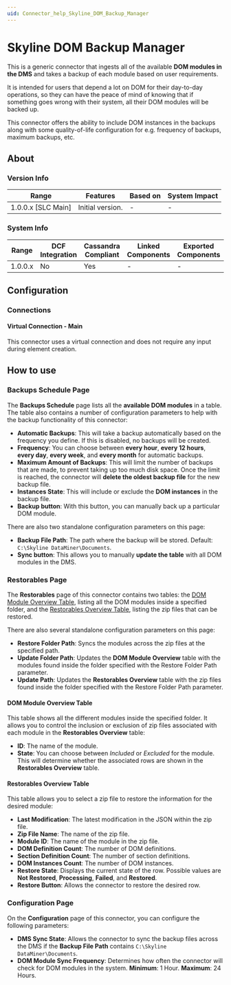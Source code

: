 ```yaml
---
uid: Connector_help_Skyline_DOM_Backup_Manager
---
```


# Skyline DOM Backup Manager

This is a generic connector that ingests all of the available **DOM modules in the DMS** and takes a backup of each module based on user requirements.

It is intended for users that depend a lot on DOM for their day-to-day operations, so they can have the peace of mind of knowing that if something goes wrong with their system, all their DOM modules will be backed up.

This connector offers the ability to include DOM instances in the backups along with some quality-of-life configuration for e.g. frequency of backups, maximum backups, etc.

## About

### Version Info

| Range              | Features         | Based on | System Impact |
|--------------------|------------------|----------|---------------|
| 1.0.0.x [SLC Main] | Initial version. | -        | -             |

### System Info

| Range   | DCF Integration | Cassandra Compliant | Linked Components | Exported Components |
|---------|-----------------|---------------------|-------------------|---------------------|
| 1.0.0.x | No              | Yes                 | -                 | -                   |

## Configuration

### Connections

#### Virtual Connection - Main

This connector uses a virtual connection and does not require any input during element creation.

## How to use

### Backups Schedule Page

The **Backups Schedule** page lists all the **available DOM modules** in a table. The table also contains a number of configuration parameters to help with the backup functionality of this connector:

- **Automatic Backups**: This will take a backup automatically based on the frequency you define. If this is disabled, no backups will be created.
- **Frequency**: You can choose between **every hour**, **every 12 hours**, **every day**, **every week**, and **every month** for automatic backups.
- **Maximum Amount of Backups**: This will limit the number of backups that are made, to prevent taking up too much disk space. Once the limit is reached, the connector will **delete the oldest backup file** for the new backup file.
- **Instances State**: This will include or exclude the **DOM instances** in the backup file.
- **Backup button**: With this button, you can manually back up a particular DOM module.

There are also two standalone configuration parameters on this page:

- **Backup File Path**: The path where the backup will be stored. Default: `C:\Skyline DataMiner\Documents`.
- **Sync button**: This allows you to manually **update the table** with all DOM modules in the DMS.

### Restorables Page

The **Restorables** page of this connector contains two tables: the [DOM Module Overview Table](#dom-module-overview-table), listing all the DOM modules inside a specified folder, and the [Restorables Overview Table](#restorables-overview-table), listing the zip files that can be restored.

There are also several standalone configuration parameters on this page:

- **Restore Folder Path**: Syncs the modules across the zip files at the specified path.
- **Update Folder Path**: Updates the **DOM Module Overview** table with the modules found inside the folder specified with the Restore Folder Path parameter.
- **Update Path**: Updates the **Restorables Overview** table with the zip files found inside the folder specified with the Restore Folder Path parameter.

#### DOM Module Overview Table

This table shows all the different modules inside the specified folder. It allows you to control the inclusion or exclusion of zip files associated with each module in the **Restorables Overview** table:

- **ID**: The name of the module.
- **State**: You can choose between *Included* or *Excluded* for the module. This will determine whether the associated rows are shown in the **Restorables Overview** table.

#### Restorables Overview Table

This table allows you to select a zip file to restore the information for the desired module:

- **Last Modification**: The latest modification in the JSON within the zip file.
- **Zip File Name**: The name of the zip file.
- **Module ID**: The name of the module in the zip file.
- **DOM Definition Count**: The number of DOM definitions.
- **Section Definition Count**: The number of section definitions.
- **DOM Instances Count**: The number of DOM instances.
- **Restore State**: Displays the current state of the row. Possible values are **Not Restored**, **Processing**, **Failed**, and **Restored**.
- **Restore Button**: Allows the connector to restore the desired row.

### Configuration Page

On the **Configuration** page of this connector, you can configure the following parameters:

- **DMS Sync State**: Allows the connector to sync the backup files across the DMS if the **Backup File Path** contains `C:\Skyline DataMiner\Documents`.
- **DOM Module Sync Frequency**: Determines how often the connector will check for DOM modules in the system. **Minimum**: 1 Hour. **Maximum**: 24 Hours.
